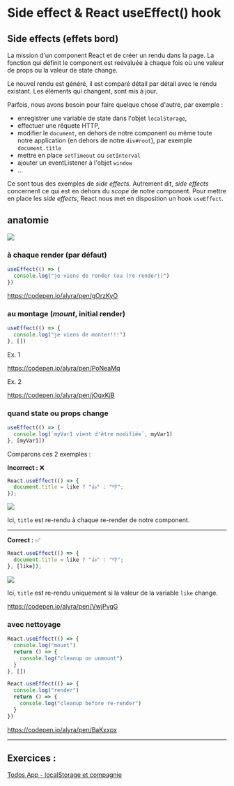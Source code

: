 # Side effect & React useEffect() hook

## Side effects (effets bord)

La mission d'un component React et de créer un rendu dans la page. La fonction qui définit le component est reévaluée à chaque fois où une valeur de props ou la valeur de state change.

Le nouvel rendu est généré, il est comparé détail par détail avec le rendu existant. Les éléments qui changent, sont mis à jour.

Parfois, nous avons besoin pour faire quelque chose d'autre, par exemple :

- enregistrer une variable de state dans l'objet `localStorage`,
- effectuer une rêquete HTTP,
- modifier le `document`, en dehors de notre component ou même toute notre application (en dehors de notre `div#root`), par exemple `document.title`
- mettre en place `setTimeout` ou `setInterval`
- ajouter un eventListener à l'objet `window`
- ...

Ce sont tous des exemples de _side effects_. Autrement dit, _side effects_ concernent ce qui est en dehors du _scope_ de notre component. Pour mettre en place les _side effects_, React nous met en disposition un hook `useEffect`.

## anatomie

![](https://assets.codepen.io/4515922/useEffectAnatomy.png)

### à chaque render (par défaut)

```javascript
useEffect(() => {
  console.log("je viens de render (ou (re-render))")
})
```

https://codepen.io/alyra/pen/gOrzKyO

### au montage (_mount_, initial render)

```javascript
useEffect(() => {
  console.log("je viens de monter!!!")
}, [])
```

Ex. 1

https://codepen.io/alyra/pen/PoNeaMq

Ex. 2

https://codepen.io/alyra/pen/jOqxKjB

### quand state ou props change

```javascript
useEffect(() => {
  console.log(`myVar1 vient d'être modifiée`, myVar1)
}, [myVar1])
```

Comparons ces 2 exemples :

**Incorrect :** ❌

```javascript
React.useEffect(() => {
  document.title = like ? "👍" : "👎";
});
```

![](https://wptemplates.pehaa.com/assets/alyra/title-ue.gif)

Ici, `title` est re-rendu à chaque re-render de notre component.

---

**Correct :** ✅

```javascript
React.useEffect(() => {
  document.title = like ? "👍" : "👎";
}, [like]);
```

![](https://wptemplates.pehaa.com/assets/alyra/title-ue.gif)

Ici, `title` est re-rendu uniquement si la valeur de la variable `like` change.

https://codepen.io/alyra/pen/VwjPvgG


### avec nettoyage

```javascript
React.useEffect(() => {
  console.log("mount")
  return () => {
    console.log("cleanup on unmount")
  }
}, [])
```

```javascript
React.useEffect(() => {
  console.log("render")
  return () => {
    console.log("cleanup before re-render")
  }
})
```

https://codepen.io/alyra/pen/BaKxxpx

---

## Exercices :

[Todos App - localStorage et compagnie](https://github.com/pehaa/alyra-todos-localstorage)
